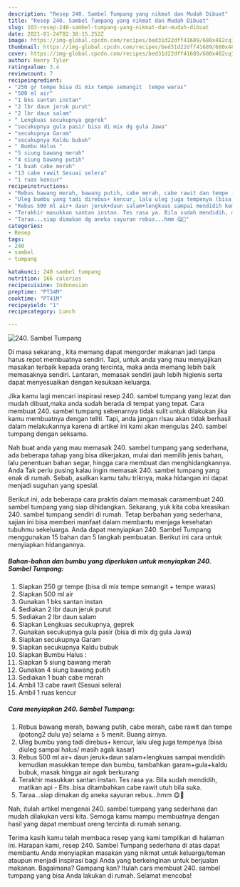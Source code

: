 ```yaml
---
description: "Resep 240. Sambel Tumpang yang nikmat dan Mudah Dibuat"
title: "Resep 240. Sambel Tumpang yang nikmat dan Mudah Dibuat"
slug: 103-resep-240-sambel-tumpang-yang-nikmat-dan-mudah-dibuat
date: 2021-01-24T02:38:15.252Z
image: https://img-global.cpcdn.com/recipes/bed31d22dff41689/680x482cq70/240-sambel-tumpang-foto-resep-utama.jpg
thumbnail: https://img-global.cpcdn.com/recipes/bed31d22dff41689/680x482cq70/240-sambel-tumpang-foto-resep-utama.jpg
cover: https://img-global.cpcdn.com/recipes/bed31d22dff41689/680x482cq70/240-sambel-tumpang-foto-resep-utama.jpg
author: Henry Tyler
ratingvalue: 3.4
reviewcount: 7
recipeingredient:
- "250 gr tempe bisa di mix tempe semangit  tempe waras"
- "500 ml air"
- "1 bks santan instan"
- "2 lbr daun jeruk purut"
- "2 lbr daun salam"
- " Lengkuas secukupnya geprek"
- "secukupnya gula pasir bisa di mix dg gula Jawa"
- "secukupnya Garam"
- "secukupnya Kaldu bubuk"
- " Bumbu Halus "
- "5 siung bawang merah"
- "4 siung bawang putih"
- "1 buah cabe merah"
- "13 cabe rawit Sesuai selera"
- "1 ruas kencur"
recipeinstructions:
- "Rebus bawang merah, bawang putih, cabe merah, cabe rawit dan tempe (potong2 dulu ya) selama ± 5 menit. Buang airnya."
- "Uleg bumbu yang tadi direbus+ kencur, lalu uleg juga tempenya (bisa diuleg sampai halus/ masih agak kasar)"
- "Rebus 500 ml air+ daun jeruk+daun salam+lengkuas sampai mendidih kemudian masukkan tempe dan bumbu, tambahkan garam+gula+kaldu bubuk, masak hingga air agak berkurang"
- "Terakhir masukkan santan instan. Tes rasa ya. Bila sudah mendidih, matikan api Eits..bisa ditambahkan cabe rawit utuh bila suka."
- "Taraa...siap dimakan dg aneka sayuran rebus...hmm 😋🤭"
categories:
- Resep
tags:
- 240
- sambel
- tumpang

katakunci: 240 sambel tumpang 
nutrition: 166 calories
recipecuisine: Indonesian
preptime: "PT34M"
cooktime: "PT41M"
recipeyield: "1"
recipecategory: Lunch

---
```



![240. Sambel Tumpang](https://img-global.cpcdn.com/recipes/bed31d22dff41689/680x482cq70/240-sambel-tumpang-foto-resep-utama.jpg)

Di masa  sekarang , kita memang dapat mengorder makanan jadi tanpa harus repot membuatnya sendiri. Tapi, untuk anda yang mau menyajikan masakan terbaik kepada orang tercinta, maka anda memang lebih baik memasaknya sendiri. Lantaran, memasak sendiri jauh lebih higienis serta dapat menyesuaikan dengan kesukaan keluarga.

Jika kamu lagi mencari inspirasi resep 240. sambel tumpang yang lezat dan mudah dibuat,maka anda sudah berada di tempat yang tepat. Cara membuat 240. sambel tumpang  sebenarnya tidak sulit untuk dilakukan jika kamu membuatnya dengan teliti. Tapi, anda jangan risau akan tidak berhasil dalam melakukannya 
karena di artikel ini kami akan mengulas 240. sambel tumpang dengan seksama.  



Nah buat anda yang mau memasak 240. sambel tumpang yang sederhana, ada beberapa tahap yang bisa dikerjakan, mulai dari memilih jenis bahan, lalu penentuan bahan segar, hingga cara membuat dan menghidangkannya. Anda Tak perlu pusing kalau ingin memasak 240. sambel tumpang yang enak di rumah. Sebab, asalkan kamu  tahu triknya, maka hidangan ini dapat menjadi suguhan yang spesial.

Berikut ini, ada beberapa cara praktis  dalam memasak caramembuat 240. sambel tumpang yang siap dihidangkan. Sekarang, yuk kita coba kreasikan 240. sambel tumpang sendiri di rumah. Tetap berbahan yang sederhana, sajian ini bisa memberi manfaat dalam membantu menjaga kesehatan tubuhmu sekeluarga. Anda dapat menyiapkan 240. Sambel Tumpang menggunakan 15 bahan dan 5 langkah pembuatan. Berikut ini cara untuk menyiapkan hidangannya.

<!--inarticleads1-->

##### Bahan-bahan dan bumbu yang diperlukan untuk menyiapkan 240. Sambel Tumpang:

1. Siapkan 250 gr tempe (bisa di mix tempe semangit + tempe waras)
1. Siapkan 500 ml air
1. Gunakan 1 bks santan instan
1. Sediakan 2 lbr daun jeruk purut
1. Sediakan 2 lbr daun salam
1. Siapkan  Lengkuas secukupnya, geprek
1. Gunakan secukupnya gula pasir (bisa di mix dg gula Jawa)
1. Siapkan secukupnya Garam
1. Siapkan secukupnya Kaldu bubuk
1. Siapkan  Bumbu Halus :
1. Siapkan 5 siung bawang merah
1. Gunakan 4 siung bawang putih
1. Sediakan 1 buah cabe merah
1. Ambil 13 cabe rawit (Sesuai selera)
1. Ambil 1 ruas kencur




<!--inarticleads2-->

##### Cara menyiapkan 240. Sambel Tumpang:

1. Rebus bawang merah, bawang putih, cabe merah, cabe rawit dan tempe (potong2 dulu ya) selama ± 5 menit. Buang airnya.
1. Uleg bumbu yang tadi direbus+ kencur, lalu uleg juga tempenya (bisa diuleg sampai halus/ masih agak kasar)
1. Rebus 500 ml air+ daun jeruk+daun salam+lengkuas sampai mendidih kemudian masukkan tempe dan bumbu, tambahkan garam+gula+kaldu bubuk, masak hingga air agak berkurang
1. Terakhir masukkan santan instan. Tes rasa ya. Bila sudah mendidih, matikan api - Eits..bisa ditambahkan cabe rawit utuh bila suka.
1. Taraa...siap dimakan dg aneka sayuran rebus...hmm 😋🤭




Nah, itulah artikel mengenai  240. sambel tumpang  yang sederhana dan mudah dilakukan versi kita. Semoga kamu mampu membuatnya dengan hasil yang dapat membuat oreng tercinta di rumah senang. 

Terima kasih kamu telah membaca resep yang kami tampilkan di halaman ini. Harapan kami, resep  240. Sambel Tumpang sederhana di atas dapat membantu Anda menyiapkan masakan yang nikmat untuk keluarga/teman ataupun menjadi inspirasi bagi Anda yang berkeinginan untuk berjualan makanan. Bagaimana? Gampang kan? Itulah cara membuat 240. sambel tumpang yang bisa Anda lakukan di rumah. Selamat mencoba!

